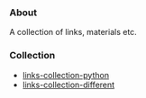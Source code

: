 ### About

A collection of links, materials etc.

### Collection

* [links-collection-python](links-collection-python.md)
* [links-collection-different](links-collection-different.md)
